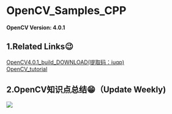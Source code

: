 # OpenCV_Samples_CPP
**OpenCV Version: 4.0.1**

## 1.Related Links😉
[OpenCV4.0.1_build_DOWNLOAD(提取码：iuqp)](https://pan.baidu.com/s/1c34GtyIrpOJjfHsDe20yHA)                 
[OpenCV_tutorial](https://blog.csdn.net/PecoHe/article/category/8748602)

## 2.OpenCV知识点总结😁（Update Weekly) 
<img src = "https://github.com/StdCoutZRH/OpenCV_Samples_CPP/blob/master/OpenCV%E7%9F%A5%E8%AF%86%E7%82%B9%E6%80%BB%E7%BB%93.png">
